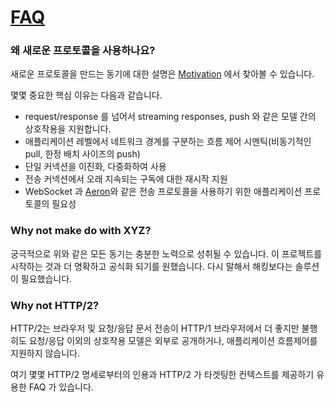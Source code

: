 # [FAQ](http://rsocket.io/docs/FAQ)

### 왜 새로운 프로토콜을 사용하나요?

새로운 프로토콜을 만드는 동기에 대한 설명은 [Motivation](Motivation.md) 에서 찾아볼 수 있습니다.

몇몇 중요한 핵심 이유는 다음과 같습니다.

- request/response 를 넘어서 streaming responses, push 와 같은 모델 간의 상호작용을 지원합니다.
- 애플리케이션 레벨에서 네트워크 경계를 구분하는 흐름 제어 시멘틱(비동기적인 pull, 한정 배치 사이즈의 push)
- 단일 커넥션을 이진화, 다중화하여 사용
- 전송 커넥션에서 오래 지속되는 구독에 대한 재시작 지원
- WebSocket 과 [Aeron](https://github.com/real-logic/Aeron)와 같은 전송 프로토콜을 사용하기 위한 애플리케이션 프로토콜의 필요성

### Why not make do with XYZ?

궁극적으로 위와 같은 모든 동기는 충분한 노력으로 성취될 수 있습니다. 이 프로젝트를 시작하는 것과 더 명확하고 공식화 되기를 원했습니다.
다시 말해서 해킹보다는 솔루션이 필요했습니다.

### Why not HTTP/2?

HTTP/2는 브라우저 및 요청/응답 문서 전송이 HTTP/1 브라우저에서 더 좋지만 불행히도 요청/응답 이외의 상호작용 모델은 외부로 공개하거나, 
애플리케이션 흐름제어를 지원하지 않습니다.

여기 몇몇 HTTP/2 명세로부터의 인용과 HTTP/2 가 타겟팅한 컨텍스트를 제공하기 유용한 FAQ 가 있습니다.
